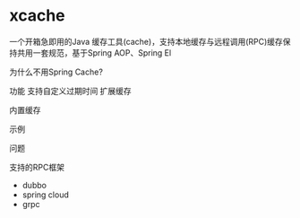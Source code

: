 # xcache
一个开箱急即用的Java 缓存工具(cache)，支持本地缓存与远程调用(RPC)缓存保持共用一套规范，基于Spring AOP、Spring El


为什么不用Spring Cache?

功能
支持自定义过期时间 
扩展缓存

内置缓存

示例

问题

支持的RPC框架

* dubbo
* spring cloud 
* grpc